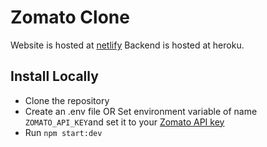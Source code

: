 # Zomato Clone
Website is hosted at [netlify](https://zomato-clone-aryansh.netlify.app/)
Backend is hosted at heroku.

## Install Locally

- Clone the repository
- Create an .env file OR Set environment variable of name `ZOMATO_API_KEY`and set it to your [Zomato API key](https://developers.zomato.com/api)
- Run `npm start:dev`
